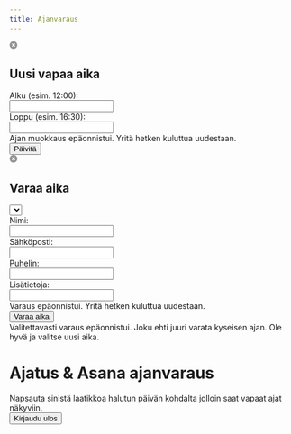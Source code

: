 ```yaml
---
title: Ajanvaraus
---
```


<div class="popup add-time-slot-popup">
  <div class="popup-content">
   <img class="close" src="/img/popup_close.png" />
   <h2>Uusi vapaa aika</h2>
   <div class="contact-info">Alku (esim. 12:00): </div><input type="text" class="start" />
   <div class="contact-info">Loppu (esim. 16:30): </div><input type="text" class="end" />
   <div class="error">Ajan muokkaus epäonnistui. Yritä hetken kuluttua uudestaan.</div>
   <input class="add-time-slot-button" type="button" value="Päivitä" />
  </div>
</div>

<div class="popup add-appointment-popup">
  <div class="popup-content">
   <img class="close" src="/img/popup_close.png" />
   <h2>Varaa aika</h2>
   <div class="main-content">
   <div>
   <select class="start"></select>
   </div>
   <div class="contact-info">Nimi: </div><input type="text" class="name" />
   <div class="contact-info">Sähköposti: </div><input type="text" class="email" />
   <div class="contact-info">Puhelin: </div><input type="text" class="phone" />
   <div class="contact-info">Lisätietoja: </div><input type="textarea" class="comment" />
   <div class="error">Varaus epäonnistui. Yritä hetken kuluttua uudestaan.</div>
   <input class="add-appointment-button" type="button" value="Varaa aika" />
  </div>
  <div class="duplicate-booking error">
   <div>Valitettavasti varaus epäonnistui. Joku ehti juuri varata kyseisen ajan. Ole hyvä ja valitse uusi aika.</div>
  </div>
  </div>
</div>

Ajatus & Asana ajanvaraus
=========================

<div class="info">
Napsauta sinistä laatikkoa halutun päivän kohdalta jolloin saat vapaat ajat näkyviin.
</div>

<div id='calendar'></div>

<div class="logout">
  <input type="button" class="logout-button" value="Kirjaudu ulos"></input>
</div>


